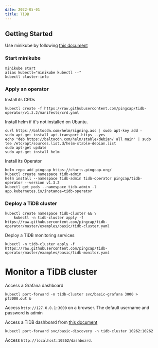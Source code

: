 ```yaml
---
date: 2022-05-01
title: TiDB
---
```



Getting Started
---
Use minikube by following [this document](https://docs.pingcap.com/tidb-in-kubernetes/stable/get-started#minikube)

### Start minikube
```
minikube start
alias kubectl="minikube kubectl --"
kubectl cluster-info
```

### Apply an operator
Install its CRDs
```
kubectl create -f https://raw.githubusercontent.com/pingcap/tidb-operator/v1.3.2/manifests/crd.yaml
```

Install helm if it's not installed on Ubuntu.
```
curl https://baltocdn.com/helm/signing.asc | sudo apt-key add -
sudo apt-get install apt-transport-https --yes
echo "deb https://baltocdn.com/helm/stable/debian/ all main" | sudo tee /etc/apt/sources.list.d/helm-stable-debian.list
sudo apt-get update
sudo apt-get install helm
```

Install its Operator
```
helm repo add pingcap https://charts.pingcap.org/
kubectl create namespace tidb-admin
helm install --namespace tidb-admin tidb-operator pingcap/tidb-operator --version v1.3.2
kubectl get pods --namespace tidb-admin -l app.kubernetes.io/instance=tidb-operator
```

### Deploy a TiDB cluster

```
kubectl create namespace tidb-cluster && \
    kubectl -n tidb-cluster apply -f https://raw.githubusercontent.com/pingcap/tidb-operator/master/examples/basic/tidb-cluster.yaml
```

Deploy a TiDB monitoring services
```
kubectl -n tidb-cluster apply -f https://raw.githubusercontent.com/pingcap/tidb-operator/master/examples/basic/tidb-monitor.yaml
```

# Monitor a TiDB cluster
Access a Grafana dashboard
```
kubectl port-forward -n tidb-cluster svc/basic-grafana 3000 > pf3000.out &
```
Access `http://127.0.0.1:3000` on a browser.
The default username and password is admin


Access a TiDB dashboard from [this document](https://docs.pingcap.com/tidb-in-kubernetes/dev/access-dashboard#method-1-access-tidb-dashboard-by-port-forward)

```
kubectl port-forward svc/basic-discovery -n tidb-cluster 10262:10262
```
Access `http://localhost:10262/dashboard`.

